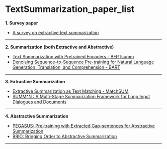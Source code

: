 # TextSummarization_paper_list
**1. Survey paper**
* <a href = "https://ieeexplore.ieee.org/abstract/document/7944061"> A survey on extractive text summarization </a>
---
**2. Summarization (both Extractive and Abstractive)**
* <a href = "https://arxiv.org/pdf/1908.08345.pdf"> Text Summarization with Pretrained Encoders - BERTsumm </a>
* <a href = "https://arxiv.org/pdf/1910.13461.pdf"> Denoising Sequence-to-Sequence Pre-training for Natural Language Generation, Translation, and Comprehension - BART </a> 

---
**3. Extractive Summarization**
* <a href = "https://arxiv.org/pdf/2004.08795.pdf"> Extractive Summarization as Text Matching - MatchSUM </a>
* <a href = "https://arxiv.org/pdf/2110.10150.pdf"> SUMM^N : A Multi-Stage Summarization Framework for Long Input Dialogues and Documents </a>

---

**4. Abstractive Summarization**
* <a href = "https://arxiv.org/pdf/1912.08777v2.pdf"> PEGASUS: Pre-training with Extracted Gap-sentences for
Abstractive Summarization </a>
* <a href = "https://arxiv.org/pdf/2203.16804v1.pdf"> BRIO: Bringing Order to Abstractive Summarization </a>
---
